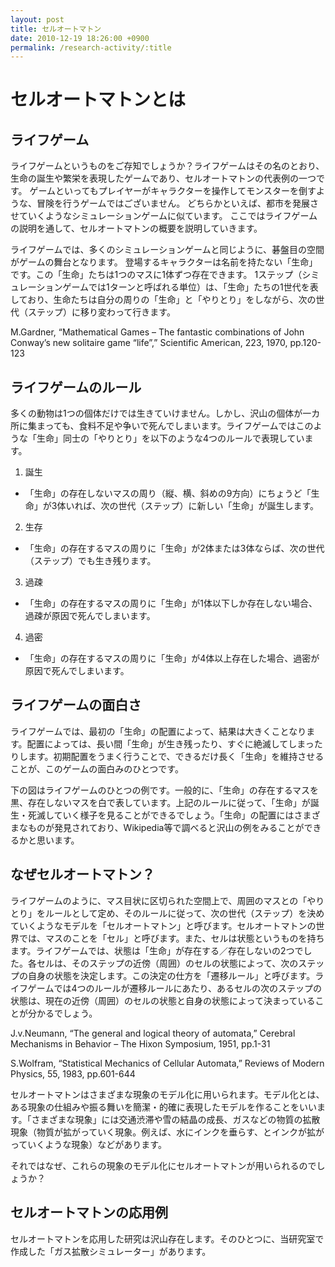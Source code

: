 ```yaml
---
layout: post
title: セルオートマトン
date: 2010-12-19 18:26:00 +0900
permalink: /research-activity/:title
---
```


# セルオートマトンとは
## ライフゲーム
ライフゲームというものをご存知でしょうか？ライフゲームはその名のとおり、生命の誕生や繁栄を表現したゲームであり、セルオートマトンの代表例の一つです。
ゲームといってもプレイヤーがキャラクターを操作してモンスターを倒すような、冒険を行うゲームではございません。
どちらかといえば、都市を発展させていくようなシミュレーションゲームに似ています。
ここではライフゲームの説明を通して、セルオートマトンの概要を説明していきます。

ライフゲームでは、多くのシミュレーションゲームと同じように、碁盤目の空間がゲームの舞台となります。
登場するキャラクターは名前を持たない「生命」です。この「生命」たちは1つのマスに1体ずつ存在できます。
1ステップ（シミュレーションゲームでは1ターンと呼ばれる単位）は、「生命」たちの1世代を表しており、生命たちは自分の周りの「生命」と「やりとり」をしながら、次の世代（ステップ）に移り変わって行きます。

M.Gardner, “Mathematical Games – The fantastic combinations of John Conway’s new solitaire game “life”,” Scientific American, 223, 1970, pp.120-123

## ライフゲームのルール
多くの動物は1つの個体だけでは生きていけません。しかし、沢山の個体が一カ所に集まっても、食料不足や争いで死んでしまいます。ライフゲームではこのような「生命」同士の「やりとり」を以下のような4つのルールで表現しています。

1. 誕生
  - 「生命」の存在しないマスの周り（縦、横、斜めの9方向）にちょうど「生命」が3体いれば、次の世代（ステップ）に新しい「生命」が誕生します。

2. 生存
  - 「生命」の存在するマスの周りに「生命」が2体または3体ならば、次の世代（ステップ）でも生き残ります。

3. 過疎
  - 「生命」の存在するマスの周りに「生命」が1体以下しか存在しない場合、過疎が原因で死んでしまいます。

4. 過密
  - 「生命」の存在するマスの周りに「生命」が4体以上存在した場合、過密が原因で死んでしまいます。

## ライフゲームの面白さ
ライフゲームでは、最初の「生命」の配置によって、結果は大きくことなります。配置によっては、長い間「生命」が生き残ったり、すぐに絶滅してしまったりします。初期配置をうまく行うことで、できるだけ長く「生命」を維持させることが、このゲームの面白みのひとつです。

下の図はライフゲームのひとつの例です。一般的に、「生命」の存在するマスを黒、存在しないマスを白で表しています。上記のルールに従って、「生命」が誕生・死滅していく様子を見ることができるでしょう。「生命」の配置にはさまざまなものが発見されており、Wikipedia等で調べると沢山の例をみることができるかと思います。

## なぜセルオートマトン？
ライフゲームのように、マス目状に区切られた空間上で、周囲のマスとの「やりとり」をルールとして定め、そのルールに従って、次の世代（ステップ）を決めていくようなモデルを「セルオートマトン」と呼びます。セルオートマトンの世界では、マスのことを「セル」と呼びます。また、セルは状態というものを持ちます。ライフゲームでは、状態は「生命」が存在する／存在しないの2つでした。各セルは、そのステップの近傍（周囲）のセルの状態によって、次のステップの自身の状態を決定します。この決定の仕方を「遷移ルール」と呼びます。ライフゲームでは4つのルールが遷移ルールにあたり、あるセルの次のステップの状態は、現在の近傍（周囲）のセルの状態と自身の状態によって決まっていることが分かるでしょう。

J.v.Neumann, “The general and logical theory of automata,” Cerebral Mechanisms in Behavior – The Hixon Symposium, 1951, pp.1-31

S.Wolfram, “Statistical Mechanics of Cellular Automata,” Reviews of Modern Physics, 55, 1983, pp.601-644

セルオートマトンはさまざまな現象のモデル化に用いられます。モデル化とは、ある現象の仕組みや振る舞いを簡潔・的確に表現したモデルを作ることをいいます。「さまざまな現象」には交通渋滞や雪の結晶の成長、ガスなどの物質の拡散現象（物質が拡がっていく現象。例えば、水にインクを垂らす、とインクが拡がっていくような現象）などがあります。

それではなぜ、これらの現象のモデル化にセルオートマトンが用いられるのでしょうか？

## セルオートマトンの応用例
セルオートマトンを応用した研究は沢山存在します。そのひとつに、当研究室で作成した「ガス拡散シミュレーター」があります。